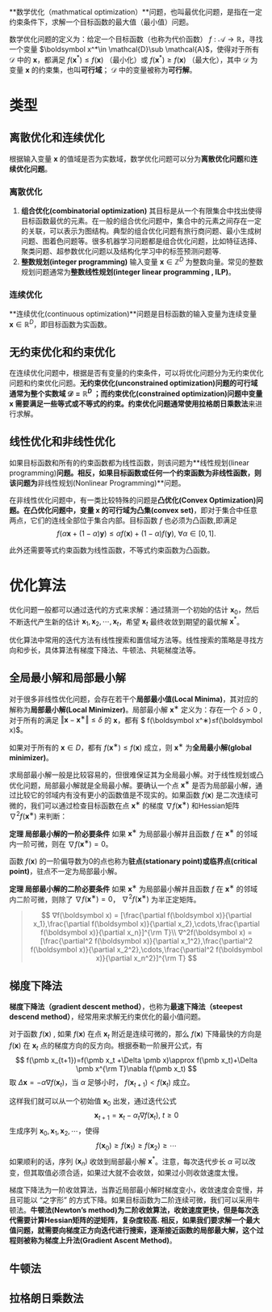 **数学优化（mathmatical optimization）**问题，也叫最优化问题，是指在一定约束条件下，求解一个目标函数的最大值（最小值）问题。

数学优化问题的定义为：给定一个目标函数（也称为代价函数） $f:\mathcal{A}\rightarrow \mathbb{R}$，寻找一个变量 $\boldsymbol x^*\in \mathcal{D}\sub \mathcal{A}$，使得对于所有 $\mathcal{D}$ 中的 $\boldsymbol x$，都满足 $f(\boldsymbol x^*)\le f(\boldsymbol x)$ （最小化）或 $f(\boldsymbol x^*)\ge f(\boldsymbol x)$ （最大化），其中 $\mathcal{D}$ 为变量 $\boldsymbol x$ 的约束集，也叫**可行域**； $\mathcal{D}$ 中的变量被称为**可行解**。

# 类型

## 离散优化和连续优化

根据输入变量 $\boldsymbol x$ 的值域是否为实数域，数学优化问题可以分为**离散优化问题**和**连续优化问题**。

### 离散优化

1. **组合优化(combinatorial optimization)** 其目标是从一个有限集合中找出使得目标函数最优的元素。在一般的组合优化问题中，集合中的元素之间存在一定的关联，可以表示为图结构。典型的组合优化问题有旅行商问题、最小生成树问题、图着色问题等。很多机器学习问题都是组合优化问题，比如特征选择、聚类问题、超参数优化问题以及结构化学习中的标签预测问题等.
2. **整数规划(integer programming)** 输入变量 $\boldsymbol x ∈ \mathbb Z^D$ 为整数向量。常见的整数规划问题通常为**整数线性规划(integer linear programming , ILP)**。

### 连续优化

**连续优化(continuous optimization)**问题是目标函数的输入变量为连续变量 $\boldsymbol x ∈ \mathbb{R}^D$，即目标函数为实函数。

## 无约束优化和约束优化

在连续优化问题中，根据是否有变量的约束条件，可以将优化问题分为无约束优化问题和约束优化问题。**无约束优化(unconstrained optimization)**问题的可行域通常为整个实数域 $\mathcal{D}=\mathbb{R}^D$ ；而**约束优化(constrained optimization)**问题中变量 $\boldsymbol x$ 需要满足一些等式或不等式的约束。约束优化问题通常使用**拉格朗日乘数法**来进行求解。

## 线性优化和非线性优化

如果目标函数和所有的约束函数都为线性函数，则该问题为**线性规划(linear programming)**问题。相反，如果目标函数或任何一个约束函数为非线性函数，则该问题为**非线性规划(Nonlinear Programming)**问题。

在非线性优化问题中，有一类比较特殊的问题是**凸优化(Convex Optimization)**问题。在凸优化问题中，变量 $\boldsymbol x$ 的可行域为**凸集(convex set)**，即对于集合中任意两点，它们的连线全部位于集合内部。目标函数 $f$ 也必须为凸函数,即满足
$$
f(α\boldsymbol x + (1 − α)\boldsymbol y) ≤ αf(\boldsymbol x) + (1 − α)f(\boldsymbol y),\ ∀α ∈ [0, 1].
$$

此外还需要等式约束函数为线性函数，不等式约束函数为凸函数。

# 优化算法

优化问题一般都可以通过迭代的方式来求解：通过猜测一个初始的估计 $\boldsymbol x_0$，然后不断迭代产生新的估计 $\boldsymbol x_1,\boldsymbol x_2,\cdots,\boldsymbol x_t$，希望 $\boldsymbol x_t$ 最终收敛到期望的最优解 $\boldsymbol x^*$。

优化算法中常用的迭代方法有线性搜索和置信域方法等。线性搜索的策略是寻找方向和步长，具体算法有梯度下降法、牛顿法、共轭梯度法等。

## 全局最小解和局部最小解

对于很多非线性优化问题，会存在若干个**局部最小值(Local Minima)**，其对应的解称为**局部最小解(Local Minimizer)**。局部最小解 $\boldsymbol x^∗$ 定义为：存在一个 $δ > 0$ , 对于所有的满足 $‖\boldsymbol x −\boldsymbol x^∗ ‖ ≤ δ$ 的 $\boldsymbol x$，都有 $ f(\boldsymbol x^∗)≤f(\boldsymbol x)$。

如果对于所有的 $\boldsymbol x∈D$，都有 $f(\boldsymbol x^∗) ≤ f(\boldsymbol x)$ 成立，则 $\boldsymbol x^∗$ 为**全局最小解(global minimizer)**。

求局部最小解一般是比较容易的，但很难保证其为全局最小解。对于线性规划或凸优化问题，局部最小解就是全局最小解。要确认一个点 $\boldsymbol x^∗$ 是否为局部最小解，通过比较它的邻域内有没有更小的函数值是不现实的。如果函数 $f(\boldsymbol x)$ 是二次连续可微的，我们可以通过检查目标函数在点 $\boldsymbol x^∗$ 的梯度 $∇f(\boldsymbol x^∗)$ 和Hessian矩阵 $∇^2 f(\boldsymbol x^∗)$ 来判断：

**定理 局部最小解的一阶必要条件** 如果 $\boldsymbol x^∗$ 为局部最小解并且函数 $f$ 在 $\boldsymbol x^∗$ 的邻域内一阶可微，则在 $∇f(\boldsymbol x^∗) = 0$。

函数 $f(\boldsymbol x)$ 的一阶偏导数为0的点也称为**驻点(stationary point)**或**临界点(critical point)**，驻点不一定为局部最小解。

**定理 局部最小解的二阶必要条件** 如果 $\boldsymbol x^∗$ 为局部最小解并且函数 $f$ 在 $\boldsymbol x^∗$ 的邻域内二阶可微，则除了 $∇f(\boldsymbol x^∗) = 0$， $∇^2 f(\boldsymbol x^∗)$ 为半正定矩阵。

> $$
> ∇f(\boldsymbol x) = [\frac{\partial f(\boldsymbol x)}{\partial x_1},\frac{\partial f(\boldsymbol x)}{\partial x_2},\cdots,\frac{\partial f(\boldsymbol x)}{\partial x_n}]^{\rm T}\\
> ∇^2f(\boldsymbol x) = [\frac{\partial^2 f(\boldsymbol x)}{\partial x_1^2},\frac{\partial^2 f(\boldsymbol x)}{\partial x_2^2},\cdots,\frac{\partial^2 f(\boldsymbol x)}{\partial x_n^2}]^{\rm T}
> $$

## 梯度下降法

**梯度下降法（gradient descent method）**，也称为**最速下降法（steepest descend method）**，经常用来求解无约束优化的最小值问题。

对于函数 $f(\boldsymbol x)$ , 如果 $f(\boldsymbol x)$ 在点 $\boldsymbol x_t$ 附近是连续可微的，那么 $f(\boldsymbol x)$ 下降最快的方向是 $f(\boldsymbol x)$ 在 $\boldsymbol x_t$ 点的梯度方向的反方向。根据泰勒一阶展开公式，有
$$
f(\pmb x_{t+1})=f(\pmb x_t +\Delta \pmb x)\approx f(\pmb x_t)+\Delta \pmb x^{\rm T}\nabla f(\pmb x_t)
$$
取 $\Delta \pmb x = -\alpha\nabla f(\pmb x_t)$，当 $\alpha$ 足够小时， $f(\pmb x_{t+1}) < f(\pmb x_t)$ 成立。

这样我们就可以从一个初始值 $\pmb x_0$ 出发，通过迭代公式
$$
\pmb x_{t+1}=\pmb x_t-\alpha_t\nabla f(\pmb x_t),\ t\ge 0
$$
生成序列 $\pmb x_0, \pmb x_1,\pmb x_2,\cdots$，使得
$$
f(\pmb x_0)\ge f(\pmb x_1)\ge f(\pmb x_2)\ge \cdots
$$
如果顺利的话，序列 $(\pmb x_n)$ 收敛到局部最小解 $\pmb x^*$。注意，每次迭代步长 $α$ 可以改变，但其取值必须合适，如果过大就不会收敛，如果过小则收敛速度太慢。

梯度下降法为一阶收敛算法，当靠近局部最小解时梯度变小，收敛速度会变慢，并且可能以 “之字形” 的方式下降。如果目标函数为二阶连续可微，我们可以采用牛顿法。**牛顿法(Newton’s method)**为二阶收敛算法，收敛速度更快，但是每次迭代需要计算Hessian矩阵的逆矩阵，复杂度较高.
相反，如果我们要求解一个最大值问题，就需要向梯度正方向迭代进行搜索，逐渐接近函数的局部最大解，这个过程则被称为**梯度上升法(Gradient Ascent Method)**。

## 牛顿法

## 拉格朗日乘数法

